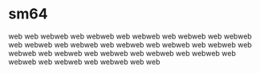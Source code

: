 # sm64
web web webweb web webweb web webweb web webweb web webweb web webweb web webweb web webweb web webweb web webweb web webweb web webweb web webweb web webweb web webweb web webweb web webweb web webweb web web
